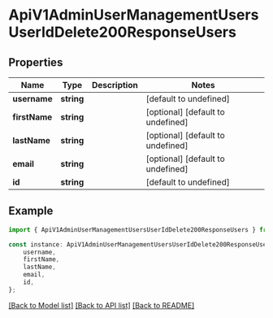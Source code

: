 # ApiV1AdminUserManagementUsersUserIdDelete200ResponseUsers


## Properties

Name | Type | Description | Notes
------------ | ------------- | ------------- | -------------
**username** | **string** |  | [default to undefined]
**firstName** | **string** |  | [optional] [default to undefined]
**lastName** | **string** |  | [optional] [default to undefined]
**email** | **string** |  | [optional] [default to undefined]
**id** | **string** |  | [default to undefined]

## Example

```typescript
import { ApiV1AdminUserManagementUsersUserIdDelete200ResponseUsers } from './api';

const instance: ApiV1AdminUserManagementUsersUserIdDelete200ResponseUsers = {
    username,
    firstName,
    lastName,
    email,
    id,
};
```

[[Back to Model list]](../README.md#documentation-for-models) [[Back to API list]](../README.md#documentation-for-api-endpoints) [[Back to README]](../README.md)
